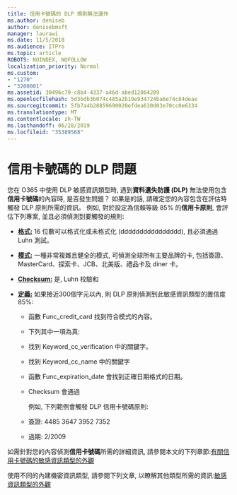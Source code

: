```yaml
---
title: 信用卡號碼的 DLP 規則無法運作
ms.author: deniseb
author: denisebmsft
manager: laurawi
ms.date: 11/5/2018
ms.audience: ITPro
ms.topic: article
ROBOTS: NOINDEX, NOFOLLOW
localization_priority: Normal
ms.custom:
- "1270"
- "3200001"
ms.assetid: 30496c79-c8b4-4337-a46d-abed12864209
ms.openlocfilehash: 5d3bdb3b074c485a2b19e934724ba6e74c84deae
ms.sourcegitcommit: 5fb7a4b28859690020efdea630d03e70cc0e6334
ms.translationtype: MT
ms.contentlocale: zh-TW
ms.lasthandoff: 06/28/2019
ms.locfileid: "35389568"
---
```

# <a name="dlp-issues-with-credit-card-numbers"></a>信用卡號碼的 DLP 問題

您在 O365 中使用 DLP 敏感資訊類型時, 遇到**資料遺失防護 (DLP)** 無法使用包含**信用卡號碼**的內容時, 是否發生問題？ 如果是的話, 請確定您的內容包含在評估時觸發 DLP 原則所需的資訊。 例如, 對於設定為信賴等級 85% 的**信用卡原則**, 會評估下列專案, 並且必須偵測到要觸發的規則:
  
- **[格式:](https://docs.microsoft.com/office365/securitycompliance/what-the-sensitive-information-types-look-for#format-19)** 16 位數可以格式化或未格式化 (dddddddddddddddd), 且必須通過 Luhn 測試。

- **[模式:](https://docs.microsoft.com/office365/securitycompliance/what-the-sensitive-information-types-look-for#pattern-19)** 一種非常複雜且健全的模式, 可偵測全球所有主要品牌的卡, 包括簽證、MasterCard、探索卡、JCB、北美版、禮品卡及 diner 卡。

- **[Checksum:](https://docs.microsoft.com/office365/securitycompliance/what-the-sensitive-information-types-look-for#checksum-19)** 是, Luhn 校驗和

- **[定義:](https://docs.microsoft.com/office365/securitycompliance/what-the-sensitive-information-types-look-for#definition-19)** 如果接近300個字元以內, 則 DLP 原則偵測到此敏感資訊類型的置信度 85%:

  - 函數 Func_credit_card 找到符合模式的內容。

  - 下列其中一項為真:

  - 找到 Keyword_cc_verification 中的關鍵字。

  - 找到 Keyword_cc_name 中的關鍵字

  - 函數 Func_expiration_date 會找到正確日期格式的日期。

  - Checksum 會通過

    例如, 下列範例會觸發 DLP 信用卡號碼原則:

  - 簽證: 4485 3647 3952 7352
  
  - 過期: 2/2009

如需針對您的內容偵測**信用卡號碼**所需的詳細資訊, 請參閱本文的下列章節:[有關信用卡號碼的敏感資訊類型的外觀](https://docs.microsoft.com/office365/securitycompliance/what-the-sensitive-information-types-look-for#credit-card-number)
  
使用不同的內建機密資訊類型, 請參閱下列文章, 以瞭解其他類型所需的資訊:[敏感資訊類型的外觀](https://docs.microsoft.com/office365/securitycompliance/what-the-sensitive-information-types-look-for)
  